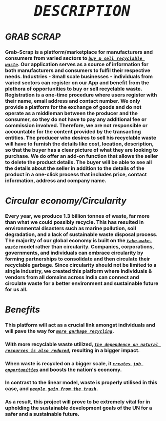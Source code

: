 # **_<h1 align="center">```DESCRIPTION```</h1>_**

# **_GRAB SCRAP_**

### Grab-Scrap is a platform/marketplace for manufacturers and consumers from varied sectors to [**_```buy & sell recyclable waste```_**](#). Our application serves as a source of information for both manufacturers and consumers to fulfil their respective needs. Industries - Small scale businesses - individuals from varied sectors can register on our App and benefit from the plethora of opportunities to buy or sell recyclable waste. Registration is a one-time procedure where users register with their name, email address and contact number. We only provide a platform for the exchange of goods and do not operate as a middleman between the producer and the consumer, so they do not have to pay any additional fee or commission involved. Therefore, we are not responsible or accountable for the content provided by the transacting entities. The producer who desires to sell his recyclable waste will have to furnish the details like cost, location, description, so that the buyer has a clear picture of what they are looking to purchase. We do offer an add-on function that allows the seller to delete the product details. The buyer will be able to see all the details about the seller in addition to the details of the product in a one-click process that includes price, contact information, address and company name. 
                       
# **_Circular economy/Circularity_**
### Every year, we produce 1.3 billion tonnes of waste, far more than what we could possibly recycle. This has resulted in environmental disasters such as marine pollution, soil degradation, and a lack of sustainable waste disposal process. The majority of our global economy is built on the [**_```take-make-waste```_**](#) model rather than circularity. Companies, corporations, governments, and individuals can embrace circularity by forming partnerships to consolidate and then circulate their recyclable garbage. Since circularity should not be limited to a single industry, we created this platform where individuals & vendors from all domains across India can connect and circulate waste for a better environment and sustainable future for us all.

# **_Benefits_**
### This platform will act as a crucial link amongst individuals and will pave the way for [**_```more garbage recycling```_**](#).<br>
### With more recyclable waste utilized, [**_```the dependence on natural resources is also reduced```_**](#), resulting in a bigger impact.<br>
### When waste is recycled on a bigger scale, it [**_```creates job opportunities```_**](#) and boosts the nation's economy.<br>
### In contrast to the linear model, waste is properly utilised in this case, and [**_```people gain from the trash```_**](#).<br>
### As a result, this project will prove to be extremely vital for in upholding the sustainable development goals of the UN for a safer and a sustainable future.

